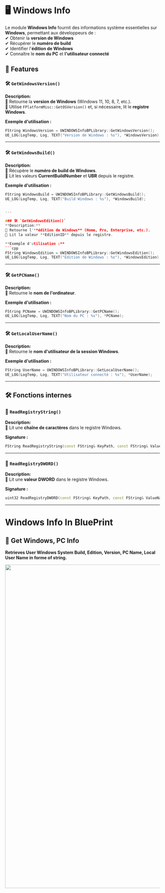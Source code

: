 # 🖥️ Windows Info
 
Le module **Windows Info** fournit des informations système essentielles sur **Windows**, permettant aux développeurs de :  
✔ Obtenir la **version de Windows**  
✔ Récupérer le **numéro de build**  
✔ Identifier l'**édition de Windows**  
✔ Connaître le **nom du PC** et **l'utilisateur connecté**  


## 📜 Features  

### 🛠️ `GetWindowsVersion()`  
**Description:**  
🔹 Retourne la **version de Windows** (Windows 11, 10, 8, 7, etc.).  
🔹 Utilise `FPlatformMisc::GetOSVersion()` et, si nécessaire, lit le **registre Windows**.  

**Exemple d'utilisation :**  
```cpp
FString WindowsVersion = UWINDOWSInfoBPLibrary::GetWindowsVersion();
UE_LOG(LogTemp, Log, TEXT("Version de Windows : %s"), *WindowsVersion);
```

---

### 🛠️ `GetWindowsBuild()`  
**Description:**  
🔹 Récupère le **numéro de build de Windows**.  
🔹 Lit les valeurs **CurrentBuildNumber** et **UBR** depuis le registre.  

**Exemple d'utilisation :**  
```cpp
FString WindowsBuild = UWINDOWSInfoBPLibrary::GetWindowsBuild();
UE_LOG(LogTemp, Log, TEXT("Build Windows : %s"), *WindowsBuild);


---

### 🛠️ `GetWindowsEdition()`  
**Description:**  
🔹 Retourne l'**édition de Windows** (Home, Pro, Enterprise, etc.).  
🔹 Lit la valeur **EditionID** depuis le registre.  

**Exemple d'utilisation :**  
```cpp
FString WindowsEdition = UWINDOWSInfoBPLibrary::GetWindowsEdition();
UE_LOG(LogTemp, Log, TEXT("Édition de Windows : %s"), *WindowsEdition);
```


---

### 🛠️ `GetPCName()`  
**Description:**  
🔹 Retourne le **nom de l'ordinateur**.  

**Exemple d'utilisation :**  
```cpp
FString PCName = UWINDOWSInfoBPLibrary::GetPCName();
UE_LOG(LogTemp, Log, TEXT("Nom du PC : %s"), *PCName);
```


---

### 🛠️ `GetLocalUserName()`  
**Description:**  
🔹 Retourne le **nom d'utilisateur de la session Windows**.  

**Exemple d'utilisation :**  
```cpp
FString UserName = UWINDOWSInfoBPLibrary::GetLocalUserName();
UE_LOG(LogTemp, Log, TEXT("Utilisateur connecté : %s"), *UserName);
```


---

## 🛠️ Fonctions internes  

### 🔧 `ReadRegistryString()`  
**Description:**  
🔹 Lit une **chaîne de caractères** dans le registre Windows.  

**Signature :**  
```cpp
FString ReadRegistryString(const FString& KeyPath, const FString& ValueName, bool bLocalMachine = true);
```

---

### 🔧 `ReadRegistryDWORD()`  
**Description:**  
🔹 Lit une **valeur DWORD** dans le registre Windows.  

**Signature :**  
```cpp
uint32 ReadRegistryDWORD(const FString& KeyPath, const FString& ValueName, bool bLocalMachine = true);
```



---

# Windows Info In BluePrint


## 📌 Get Windows, PC Info

**Retrieves User Windows System Build, Edition, Version, PC Name, Local User Name in forme of string.**

<img src="https://github.com/user-attachments/assets/aee39a6d-e431-4ea5-8a15-9583b780965a" width="1050">





